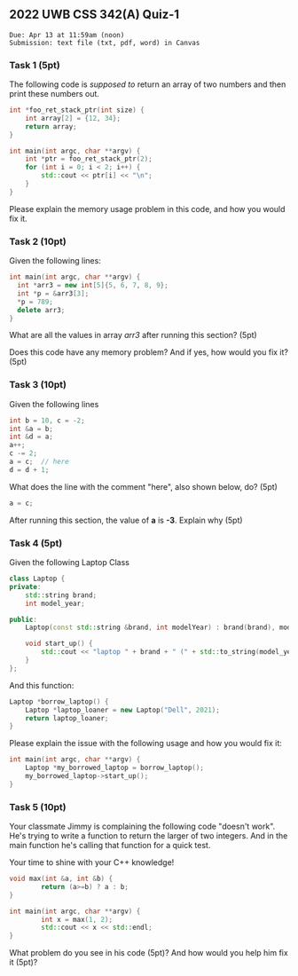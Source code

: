 ## 2022 UWB CSS 342(A) Quiz-1

```
Due: Apr 13 at 11:59am (noon)
Submission: text file (txt, pdf, word) in Canvas
```

### Task 1 (5pt)

The following code is *supposed to* return an array of two numbers and then print these numbers out.

```c++
int *foo_ret_stack_ptr(int size) {
    int array[2] = {12, 34};
    return array;
}

int main(int argc, char **argv) {
    int *ptr = foo_ret_stack_ptr(2);
    for (int i = 0; i < 2; i++) {
        std::cout << ptr[i] << "\n";
    }
}
```

Please explain the memory usage problem in this code, and how you would fix it.


### Task 2 (10pt)

Given the following lines:

```c++
int main(int argc, char **argv) {
  int *arr3 = new int[5]{5, 6, 7, 8, 9};
  int *p = &arr3[3];
  *p = 789;
  delete arr3;
}
```

What are all the values in array *arr3* after running this section? (5pt)

Does this code have any memory problem? And if yes, how would you fix it? (5pt)


### Task 3 (10pt)

Given the following lines

```c++
int b = 10, c = -2;
int &a = b;
int &d = a;
a++;  
c -= 2;
a = c;  // here
d = d + 1;
```

What does the line with the comment "here", also shown below, do? (5pt)
```c++
a = c;
```

After running this section, the value of **a** is **-3**. Explain why (5pt)



### Task 4 (5pt)

Given the following Laptop Class

```c++
class Laptop {
private:
    std::string brand;
    int model_year;

public:
    Laptop(const std::string &brand, int modelYear) : brand(brand), model_year(modelYear) {}

    void start_up() {
        std::cout << "laptop " + brand + " (" + std::to_string(model_year) + ") is starting up";
    }
};
```

And this function:

```c++
Laptop *borrow_laptop() {
    Laptop *laptop_loaner = new Laptop("Dell", 2021);
    return laptop_loaner;
}
```

Please explain the issue with the following usage and how you would fix it:

```c++
int main(int argc, char **argv) {
    Laptop *my_borrowed_laptop = borrow_laptop();
    my_borrowed_laptop->start_up();
}
```

### Task 5 (10pt)

Your classmate Jimmy is complaining the following code "doesn't work". He's trying to write a function to return the larger of two integers. And in the main function he's calling that function for a quick test.

Your time to shine with your C++ knowledge! 

```c++
void max(int &a, int &b) {
        return (a>=b) ? a : b;
}

int main(int argc, char **argv) {
        int x = max(1, 2);
        std::cout << x << std::endl;
}
```

What problem do you see in his code (5pt)? And how would you help him fix it (5pt)?
